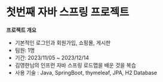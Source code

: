 # 첫번째 자바 스프링 프로젝트

**프로젝트 개요**

- 기본적인 로그인과 회원가입, 쇼핑몰, 게시판
- 팀원: 1명
- 기간: 2023/11/05 ~ 2023/12/14
- 김영한님의 인프런 자바 스프링 로드맵을 배운 것을 복습
- 사용 기술 : Java, SpringBoot, thymeleaf, JPA, H2 Database
